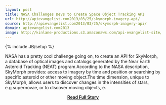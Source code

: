 ```yaml
---
layout: post
title: NASA Challenges Devs to Create Space Object Tracking API
url: http://apievangelist.com2013/03/25/skymorph-imagery-api/
source: http://apievangelist.com2013/03/25/skymorph-imagery-api/
domain: apievangelist.com2013
image: http://kinlane-productions.s3.amazonaws.com/api-evangelist-site/blog/nasa-skymorph.jpg
---
```

{% include JB/setup %}<p>NASA has a pretty cool challenge going on, to create an API for SkyMorph, a database of optical images and catalogs generated by the Near Earth Asteroid Tracking (NEAT) program.According to the NASA description, SkyMorph provides: access to imagery by time and position or searching by specific asteroid or other moving object.The time dimension, unique to SkyMorph, allows users to discover changes in the intensities of stars, e.g.supernovae, or to discover moving objects, e.</p>
<center><p><a href="http://apievangelist.com2013/03/25/skymorph-imagery-api/" style='padding:25px; font-sze:18px; font-weight: bold;'>Read Full Story</a></p></center>
